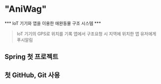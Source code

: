 # "AniWag" 
*** IoT 기기와 앱을 이용한 애완동물 구조 시스템 ***
> IoT 기기의 GPS로 위치를 기록
> 앱에서 구조요청 시 지역에 위치한 앱 유저에게 푸시알림
## Spring 첫 프로젝트 
## 첫 GitHub, Git 사용
# 

